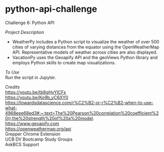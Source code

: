 # python-api-challenge
Challenge 6: Python API

*Project Description*
- WeatherPy includes a Python script to visualize the weather of over 500 cities of varying distances from the equator using the OpenWeatherMap API. Representative models of weather across cities are also displayed.
- VacationPy uses the Geoapify API and the geoViews Python library and employs Python skills to create map visualizations.

*To Use* <br />
Run the script in Jupyter.

*Credits* <br />
https://youtu.be/tb8gHvYlCFs <br />
https://youtu.be/Ko9b_vC6XY0 <br />
https://towardsdatascience.com/r%C2%B2-or-r%C2%B2-when-to-use-what-4968eee68ed3#:~:text=The%20Pearson%20correlation%20coefficient%20(r,the%20strength%20of%20a%20model. <br />
https://www.geoapify.com <br />
https://openweathermap.org/api <br />
Grepper Chrome Extension <br />
UCB DV Bootcamp Study Groups <br />
AskBCS Support

